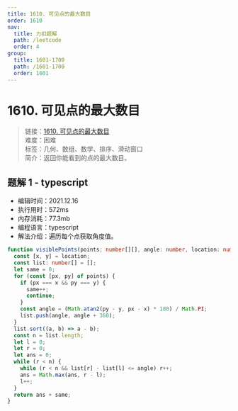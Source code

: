```yaml
---
title: 1610. 可见点的最大数目
order: 1610
nav:
  title: 力扣题解
  path: /leetcode
  order: 4
group:
  title: 1601-1700
  path: /1601-1700
  order: 1601
---
```


# 1610. 可见点的最大数目

> 链接：[1610. 可见点的最大数目](https://leetcode-cn.com/problems/maximum-number-of-visible-points/)  
> 难度：困难  
> 标签：几何、数组、数学、排序、滑动窗口  
> 简介：返回你能看到的点的最大数目。

## 题解 1 - typescript

- 编辑时间：2021.12.16
- 执行用时：572ms
- 内存消耗：77.3mb
- 编程语言：typescript
- 解法介绍：遍历每个点获取角度值。

```typescript
function visiblePoints(points: number[][], angle: number, location: number[]): number {
  const [x, y] = location;
  const list: number[] = [];
  let same = 0;
  for (const [px, py] of points) {
    if (px === x && py === y) {
      same++;
      continue;
    }
    const angle = (Math.atan2(py - y, px - x) * 180) / Math.PI;
    list.push(angle, angle + 360);
  }
  list.sort((a, b) => a - b);
  const n = list.length;
  let l = 0;
  let r = 0;
  let ans = 0;
  while (r < n) {
    while (r < n && list[r] - list[l] <= angle) r++;
    ans = Math.max(ans, r - l);
    l++;
  }
  return ans + same;
}
```
